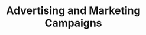---
#preview details
title: "Advertising and Marketing Campaigns"
slug: "advertising-marketing-campaigns"
preview_title: "Advertising and <br>Marketing Campaigns"
short: "We design targeted, results-driven campaigns that amplify brand visibility and impact."

#full details
introTitle: Creativity That Converts, <span class="mil-thin">Strategy That Scales</span>

description:
  title: Campaigns <span class="mil-thin">That</span> <br>Drive <span class="mil-thin">Results</span>
  content: At Duco İstanbul, we don't just make ads—we craft narratives that inspire action. Our campaigns are built at the intersection of creativity and performance, driven by insight, shaped by strategy, and measured by results. Whether it's a social media burst or a multi-platform campaign, we begin by understanding your audience, defining clear KPIs, and developing a message that connects.
  button:
    link: /projects
    label: View Our Work

list:
  items:
    - label: "Digital & Social Ad Strategy"
      value: "
      <p>We develop custom media plans aligned with your goals—whether it's awareness, traffic, or conversion. From platform selection to creative formats, our approach is tailored to ensure your message appears in the right place, at the right time, to the right audience.</p>
      <p>Paid media isn't just spend—it's smart investment.</p>
      "

    - label: "Content-Driven Campaigns"
      value: "
      <p>Modern audiences expect value before they commit. We create campaigns built around useful, relevant, and emotionally resonant content—whether it's short-form videos, branded editorials, motion graphics, or interactive experiences.</p>
      <p>Our goal is to make your brand a source of inspiration, not just promotion.</p>
      "

    - label: "Performance Tracking & Analytics"
      value: "
      <p>Every campaign we launch is monitored with precision using dashboards, heatmaps, A/B testing, and behavior tracking tools. We don't wait for reports—we optimize in real time.</p>
      <p>From engagement rates to ROI, you'll always know what's working, why, and how to improve.</p>
      "

    - label: "Multi-Channel Distribution"
      value: "
      <p>Your audience doesn't live on one platform—and neither should your campaign. We plan, launch, and synchronize your message across platforms: social, search, display, email, influencers, and offline touchpoints.</p>
      <p>Unified messaging. Maximum impact.</p>
      "
---